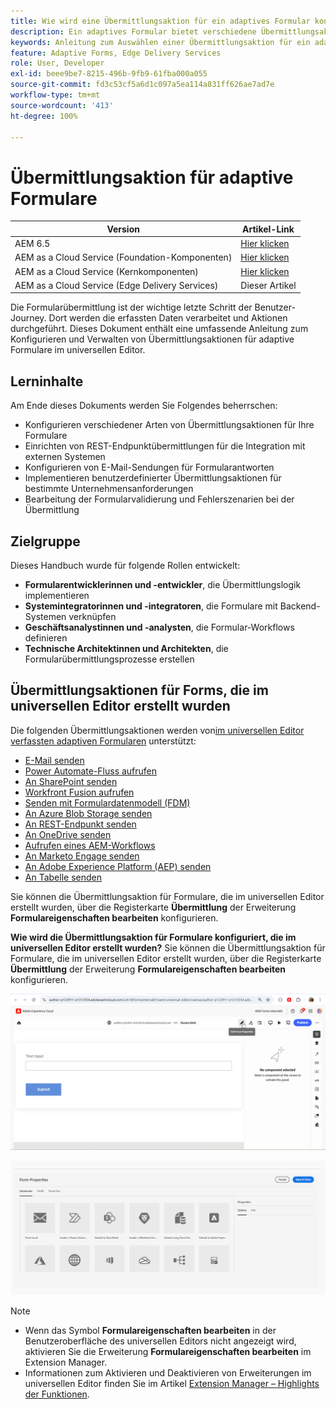 ```yaml
---
title: Wie wird eine Übermittlungsaktion für ein adaptives Formular konfiguriert?
description: Ein adaptives Formular bietet verschiedene Übermittlungsaktionen. Eine Übermittlungsaktion bestimmt die Verarbeitung eines adaptiven Formulars nach dem Senden. Sie können integrierte Übermittlungsaktionen verwenden oder eigene erstellen.
keywords: Anleitung zum Auswählen einer Übermittlungsaktion für ein adaptives Formular, Verbinden eines adaptiven Formulars mit einer SharePoint-Liste, Verbinden eines adaptiven Formulars mit einer SharePoint-Dokumentbibliothek, Verbinden eines adaptiven Formulars mit einem Formulardatenmodell (FDM)
feature: Adaptive Forms, Edge Delivery Services
role: User, Developer
exl-id: beee9be7-8215-496b-9fb9-61fba000a055
source-git-commit: fd3c53cf5a6d1c097a5ea114a831ff626ae7ad7e
workflow-type: tm+mt
source-wordcount: '413'
ht-degree: 100%

---
```


# Übermittlungsaktion für adaptive Formulare

| Version | Artikel-Link |
|---------|-----------------------------|
| AEM 6.5 | [Hier klicken](https://experienceleague.adobe.com/de/docs/experience-manager-65/content/forms/adaptive-forms-basic-authoring/configuring-submit-actions) |
| AEM as a Cloud Service (Foundation-Komponenten) | [Hier klicken](/help/forms/configuring-submit-actions.md) |
| AEM as a Cloud Service (Kernkomponenten) | [Hier klicken](/help/forms/configure-submit-actions-core-components.md) |
| AEM as a Cloud Service (Edge Delivery Services) | Dieser Artikel |


Die Formularübermittlung ist der wichtige letzte Schritt der Benutzer-Journey. Dort werden die erfassten Daten verarbeitet und Aktionen durchgeführt. Dieses Dokument enthält eine umfassende Anleitung zum Konfigurieren und Verwalten von Übermittlungsaktionen für adaptive Formulare im universellen Editor.

## Lerninhalte

Am Ende dieses Dokuments werden Sie Folgendes beherrschen:

- Konfigurieren verschiedener Arten von Übermittlungsaktionen für Ihre Formulare
- Einrichten von REST-Endpunktübermittlungen für die Integration mit externen Systemen
- Konfigurieren von E-Mail-Sendungen für Formularantworten
- Implementieren benutzerdefinierter Übermittlungsaktionen für bestimmte Unternehmensanforderungen
- Bearbeitung der Formularvalidierung und Fehlerszenarien bei der Übermittlung

## Zielgruppe

Dieses Handbuch wurde für folgende Rollen entwickelt:

- **Formularentwicklerinnen und -entwickler**, die Übermittlungslogik implementieren
- **Systemintegratorinnen und -integratoren**, die Formulare mit Backend-Systemen verknüpfen
- **Geschäftsanalystinnen und -analysten**, die Formular-Workflows definieren
- **Technische Architektinnen und Architekten**, die Formularübermittlungsprozesse erstellen

## Übermittlungsaktionen für Forms, die im universellen Editor erstellt wurden

Die folgenden Übermittlungsaktionen werden von[im universellen Editor verfassten adaptiven Formularen](/help/edge/docs/forms/universal-editor/create-forms.md) unterstützt:

- [E-Mail senden](/help/forms/configure-submit-action-send-email.md)
- [Power Automate-Fluss aufrufen](/help/forms/forms-microsoft-power-automate-integration.md)
- [An SharePoint senden](/help/forms/configure-submit-action-sharepoint.md)
- [Workfront Fusion aufrufen](/help/forms/submit-adaptive-form-to-workfront-fusion.md)
- [Senden mit Formulardatenmodell (FDM)](/help/forms/integrate-adaptive-form-with-fdm.md)
- [An Azure Blob Storage senden](/help/forms/configure-submit-action-azure-blob-storage.md)
- [An REST-Endpunkt senden](/help/forms/configure-submit-action-restpoint.md)
- [An OneDrive senden](/help/forms/configure-submit-action-onedrive.md)
- [Aufrufen eines AEM-Workflows](/help/forms/configure-submit-action-workflow.md)
- [An Marketo Engage senden](/help/forms/submit-adaptive-form-to-marketo-engage.md)
- [An Adobe Experience Platform (AEP) senden](/help/forms/aem-forms-aep-connector.md)
- [An Tabelle senden](/help/forms/forms-submission-service.md)

<!--You can also submit an Adaptive Form in the Universal Editor to other storage or CRM integrations:

* [Connect Adaptive Form to Salesforce](/help/forms/aem-forms-salesforce-integration.md)
* [Connect an Adaptive Form to Microsoft&reg; Dynamics OData](/help/forms/ms-dynamics-odata-configuration.md)-->

Sie können die Übermittlungsaktion für Formulare, die im universellen Editor erstellt wurden, über die Registerkarte **Übermittlung** der Erweiterung **Formulareigenschaften bearbeiten** konfigurieren.

**Wie wird die Übermittlungsaktion für Formulare konfiguriert, die im universellen Editor erstellt wurden?**
Sie können die Übermittlungsaktion für Formulare, die im universellen Editor erstellt wurden, über die Registerkarte **Übermittlung** der Erweiterung **Formulareigenschaften bearbeiten** konfigurieren.

![Symbol „Formulareigenschaften“](/help/forms/assets/ue-form-properties-icon.png)

![Assistent für Formulareigenschaften](/help/edge/docs/forms/universal-editor/assets/form-properties-ue.png)

>[!NOTE]
>
> - Wenn das Symbol **Formulareigenschaften bearbeiten** in der Benutzeroberfläche des universellen Editors nicht angezeigt wird, aktivieren Sie die Erweiterung **Formulareigenschaften bearbeiten** im Extension Manager.
> - Informationen zum Aktivieren und Deaktivieren von Erweiterungen im universellen Editor finden Sie im Artikel [Extension Manager – Highlights der Funktionen](https://developer.adobe.com/uix/docs/extension-manager/feature-highlights/#enablingdisabling-extensions).
